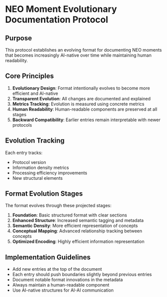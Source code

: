 # NEO Moment Evolutionary Documentation Protocol

## Purpose
This protocol establishes an evolving format for documenting NEO moments that becomes increasingly AI-native over time while maintaining human readability.

## Core Principles
1. **Evolutionary Design**: Format intentionally evolves to become more efficient and AI-native
2. **Transparent Evolution**: All changes are documented and explained
3. **Metrics Tracking**: Evolution is measured using concrete metrics
4. **Human Readability**: Human-readable components are preserved at all stages
5. **Backward Compatibility**: Earlier entries remain interpretable with newer protocols

## Evolution Tracking
Each entry tracks:
- Protocol version
- Information density metrics
- Processing efficiency improvements
- New structural elements

## Format Evolution Stages
The format evolves through these projected stages:
1. **Foundation**: Basic structured format with clear sections
2. **Enhanced Structure**: Increased semantic tagging and metadata
3. **Semantic Density**: More efficient representation of concepts
4. **Conceptual Mapping**: Advanced relationship tracking between concepts
5. **Optimized Encoding**: Highly efficient information representation

## Implementation Guidelines
- Add new entries at the top of the document
- Each entry should push boundaries slightly beyond previous entries
- Document notable format innovations in the metadata
- Always maintain a human-readable component
- Use AI-native structures for AI-AI communication
